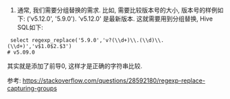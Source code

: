 1. 通常, 我们需要分组替换的需求. 比如, 需要比较版本号的大小, 版本号的样例如下: ('v5.12.0', '5.9.0').
'v5.12.0' 是最新版本.  这就需要用到分组替换, Hive SQL如下:
```
 select regexp_replace('5.9.0','v?(\\d+)\\.(\\d)\\.(\\d+)','v$1.0$2.$3')
# v5.09.0
``` 
其实就是添加了前导0, 这样才是正确的字符串比较.

参考: https://stackoverflow.com/questions/28592180/regexp-replace-capturing-groups
